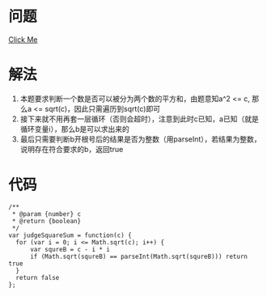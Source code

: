 # 问题
[Click Me](https://leetcode.com/problems/sum-of-square-numbers/description/)
# 解法
1. 本题要求判断一个数是否可以被分为两个数的平方和，由题意知a^2 <= c, 那么a <= sqrt(c)，因此只需遍历到sqrt(c)即可
2. 接下来就不用再套一层循环（否则会超时），注意到此时c已知，a已知（就是循环变量i），那么b是可以求出来的
3. 最后只需要判断b开根号后的结果是否为整数（用parseInt），若结果为整数，说明存在符合要求的b，返回true
# 代码
```
/**
 * @param {number} c
 * @return {boolean}
 */
var judgeSquareSum = function(c) {
  for (var i = 0; i <= Math.sqrt(c); i++) {
      var squreB = c - i * i
      if (Math.sqrt(squreB) == parseInt(Math.sqrt(squreB))) return true
  }
  return false
};
```
